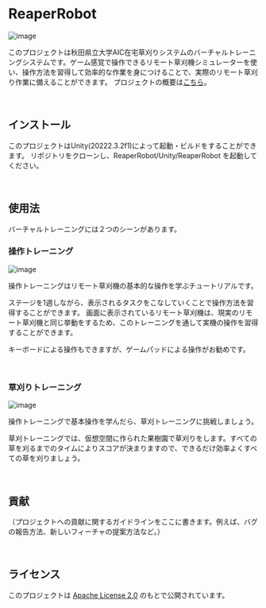 # ReaperRobot

![image](https://github.com/AIC-APU/ReaperRobot/assets/126754093/8313d57e-265c-4d7d-8cdd-fc46b6d124a0)

このプロジェクトは秋田県立大学AIC在宅草刈りシステムのバーチャルトレーニングシステムです。ゲーム感覚で操作できるリモート草刈機シミュレーターを使い、操作方法を習得して効率的な作業を身につけることで、実際のリモート草刈り作業に備えることができます。
プロジェクトの概要は[こちら](https://akitapu_dev.plusplus.tokyo/)。

<br/>

## インストール
このプロジェクトはUnity(20222.3.2f1)によって起動・ビルドをすることができます。
リポジトリをクローンし、ReaperRobot/Unity/ReaperRobot を起動してください。

<br/>

## 使用法
バーチャルトレーニングには２つのシーンがあります。

### 操作トレーニング
![image](https://github.com/AIC-APU/ReaperRobot/assets/126754093/007cfabe-f868-498a-812a-dc2510acefa9)

操作トレーニングはリモート草刈機の基本的な操作を学ぶチュートリアルです。

ステージを1週しながら、表示されるタスクをこなしていくことで操作方法を習得することができます。
画面に表示されているリモート草刈機は、現実のリモート草刈機と同じ挙動をするため、このトレーニングを通して実機の操作を習得することができます。

キーボードによる操作もできますが、ゲームパッドによる操作がお勧めです。

<br/>

### 草刈りトレーニング
![image](https://github.com/AIC-APU/ReaperRobot/assets/126754093/93757ce0-663f-47b7-8668-042a97d1b8c2)

操作トレーニングで基本操作を学んだら、草刈トレーニングに挑戦しましょう。

草刈トレーニングでは、仮想空間に作られた果樹園で草刈りをします。すべての草を刈るまでのタイムによりスコアが決まりますので、できるだけ効率よくすべての草を刈りましょう。


<br/>

## 貢献

（プロジェクトへの貢献に関するガイドラインをここに書きます。例えば、バグの報告方法、新しいフィーチャの提案方法など。）

<br/>

## ライセンス

このプロジェクトは [Apache License 2.0](LICENSE) のもとで公開されています。
